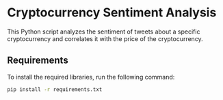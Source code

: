 # Cryptocurrency Sentiment Analysis

This Python script analyzes the sentiment of tweets about a specific cryptocurrency and correlates it with the price of the cryptocurrency.

## Requirements

To install the required libraries, run the following command:

```bash
pip install -r requirements.txt